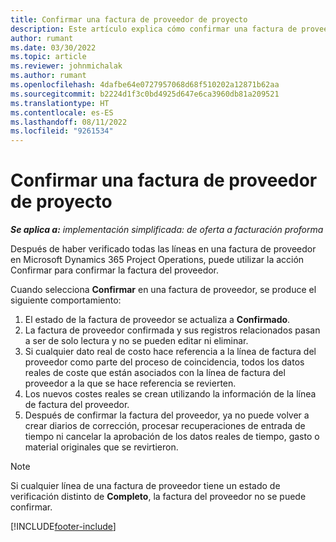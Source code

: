 ```yaml
---
title: Confirmar una factura de proveedor de proyecto
description: Este artículo explica cómo confirmar una factura de proveedor de proyecto en Microsoft Dynamics 365 Project Operations y el impacto financiero de confirmar una factura de proveedor del proyecto.
author: rumant
ms.date: 03/30/2022
ms.topic: article
ms.reviewer: johnmichalak
ms.author: rumant
ms.openlocfilehash: 4dafbe64e0727957068d68f510202a12871b62aa
ms.sourcegitcommit: b2224d1f3c0bd4925d647e6ca3960db81a209521
ms.translationtype: HT
ms.contentlocale: es-ES
ms.lasthandoff: 08/11/2022
ms.locfileid: "9261534"
---
```

# <a name="confirm-a-project-vendor-invoice"></a>Confirmar una factura de proveedor de proyecto

_**Se aplica a:** implementación simplificada: de oferta a facturación proforma_

Después de haber verificado todas las líneas en una factura de proveedor en Microsoft Dynamics 365 Project Operations, puede utilizar la acción Confirmar para confirmar la factura del proveedor.

Cuando selecciona **Confirmar** en una factura de proveedor, se produce el siguiente comportamiento:

1. El estado de la factura de proveedor se actualiza a **Confirmado**.
2. La factura de proveedor confirmada y sus registros relacionados pasan a ser de solo lectura y no se pueden editar ni eliminar.
3. Si cualquier dato real de costo hace referencia a la línea de factura del proveedor como parte del proceso de coincidencia, todos los datos reales de coste que están asociados con la línea de factura del proveedor a la que se hace referencia se revierten.
4. Los nuevos costes reales se crean utilizando la información de la línea de factura del proveedor.
5. Después de confirmar la factura del proveedor, ya no puede volver a crear diarios de corrección, procesar recuperaciones de entrada de tiempo ni cancelar la aprobación de los datos reales de tiempo, gasto o material originales que se revirtieron.

> [!NOTE]
> Si cualquier línea de una factura de proveedor tiene un estado de verificación distinto de **Completo**, la factura del proveedor no se puede confirmar.

[!INCLUDE[footer-include](../../includes/footer-banner.md)]
